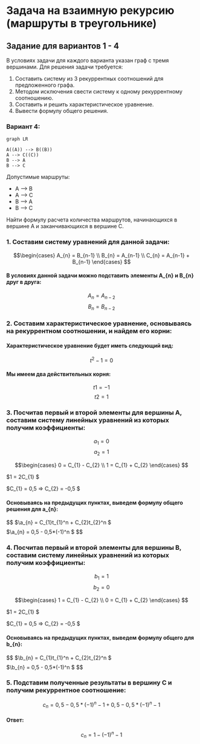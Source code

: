 # Задача на взаимную рекурсию (маршруты в треугольнике)

## Задание для вариантов 1 - 4
В условиях задачи для каждого варианта указан граф с тремя вершинами. Для решения задачи требуется: 
1. Составить систему из 3 рекуррентных соотношений для предложенного графа.
2. Методом исключения свести систему к одному рекуррентному соотношению.
3. Составить и решить характеристическое уравнение.
4. Вывести формулу общего решения.

### Вариант 4:
```mermaid
graph LR

A((A)) --> B((B))
A --> C((C))
B --> A
B --> C
```
Допустимые маршруты:
- A --> B
- A --> C
- B --> A
- B --> C

Найти формулу расчета количества маршрутов, начинающихся в вершине A и заканчивающихся в вершине C.
### 1. Составим систему уравнений для данной задачи:
$$\begin{cases}
A_{n} = B_{n-1} \\ 
B_{n} = A_{n-1} \\
C_{n} = A_{n-1} + B_{n-1}
\end{cases} $$
#### В условиях данной задачи можно подставить элементы A_{n} и B_{n} друг в друга:
$$
A_{n} = A_{n-2}
$$
$$
B_{n} = B_{n-2}
$$
### 2. Составим характеристическое уравнение, основываясь на рекуррентном соотношении, и найдем его корни:
#### Характеристическое уравнение будет иметь следующий вид:
$$
t^2 - 1 = 0
$$
#### Мы имеем два действительных корня:
$$
t1 = -1
$$
$$
t2 = 1
$$
### 3. Посчитав первый и второй элементы для вершины A, составим систему линейных уравнений из которых получим коэффициенты:
$$
a_{1} = 0
$$
$$
a_{2} = 1
$$

$$\begin{cases}
0 = С_{1} - С_{2} \\ 
1 = С_{1} + С_{2} 
\end{cases} $$

$1 = 2С_{1} $

$C_{1} = 0,5 => C_{2} = -0,5 $
#### Основываясь на предыдущих пунктах, выведем формулу общего решения для a_{n}:
$$
$\a_{n} = С_{1}t_{1}^n + С_{2}t_{2}^n $
$$
$$
$\a_{n} = 0,5 - 0,5*(-1)^n $
$$
### 4. Посчитав первый и второй элементы для вершины B, составим систему линейных уравнений из которых получим коэффициенты:
$$
b_{1} = 1
$$
$$
b_{2} = 0
$$

$$\begin{cases}
1 = С_{1} - С_{2} \\ 
0 = С_{1} + С_{2} 
\end{cases} $$

$1 = 2С_{1} $

$C_{1} = 0,5 => C_{2} = -0,5 $
#### Основываясь на предыдущих пунктах, выведем формулу общего для b_{n}:
$$
$\b_{n} = С_{1}t_{1}^n + С_{2}t_{2}^n $
$$
$$
$\b_{n} = 0,5 - 0,5*(-1)^n $
$$
### 5. Подставим полученные результаты в вершину C и получим рекуррентное соотношение:
$$
с_{n} = 0,5 - 0,5*(-1)^n-1 + 0,5 - 0,5*(-1)^n-1
$$
#### Ответ:
$$
c_{n} = 1 - (-1)^n-1
$$